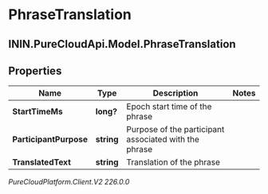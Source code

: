 # PhraseTranslation

## ININ.PureCloudApi.Model.PhraseTranslation

## Properties

|Name | Type | Description | Notes|
|------------ | ------------- | ------------- | -------------|
| **StartTimeMs** | **long?** | Epoch start time of the phrase | |
| **ParticipantPurpose** | **string** | Purpose of the participant associated with the phrase | |
| **TranslatedText** | **string** | Translation of the phrase | |



_PureCloudPlatform.Client.V2 226.0.0_
